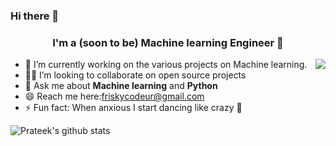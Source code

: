 
### Hi there 👋



### <center> I'm a (soon to be) Machine learning Engineer 🤖 </center>
<img align='right' src='https://media2.giphy.com/media/MuE0xWbEohUrxbm77r/giphy.gif' />


- 🔭 I’m currently working on the various projects on Machine learning.
- 🧑‍💻 I’m looking to collaborate on open source projects
- 💬 Ask me about <strong>Machine learning</strong> and <strong> Python </strong>
- 😄 Reach me here:friskycodeur@gmail.com
- ⚡ Fun fact: When anxious I start dancing like crazy 🕺


![Prateek's github stats](https://github-readme-stats.vercel.app/api?username=friskycodeur&show_icons=true&hide_border=true&hide=["stars"])

<!--
**friskycodeur/friskycodeur** is a ✨ _special_ ✨ repository because its `README.md` (this file) appears on your GitHub profile.

Here are some ideas to get you started:

- 🔭 I’m currently working on ...
- 🌱 I’m currently learning ...
- 👯 I’m looking to collaborate on ...
- 🤔 I’m looking for help with ...
- 💬 Ask me about ...
- 📫 How to reach me: ...
- 😄 Pronouns: ...
- ⚡ Fun fact: ...
-->

